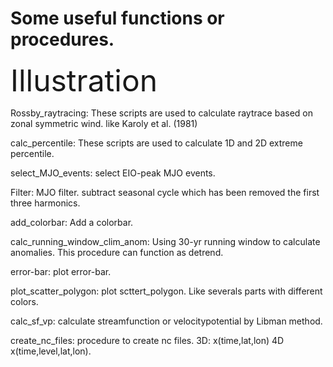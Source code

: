 # Some useful functions or procedures.

<font size=100>Illustration</font>

Rossby_raytracing: These scripts are used to calculate raytrace based on zonal symmetric wind. like Karoly et al. (1981)

calc_percentile: These scripts are used to calculate 1D and 2D extreme percentile.

select_MJO_events: select EIO-peak MJO events.

Filter: MJO filter. subtract seasonal cycle which has been removed the first three harmonics.

add_colorbar: Add a colorbar.

calc_running_window_clim_anom: Using 30-yr running window to calculate anomalies. This procedure can function as detrend.

error-bar: plot error-bar.

plot_scatter_polygon: plot scttert_polygon. Like severals parts with different colors.

calc_sf_vp: calculate streamfunction or velocitypotential by Libman method.

create_nc_files: procedure to create nc files. 3D: x(time,lat,lon) 4D x(time,level,lat,lon).
